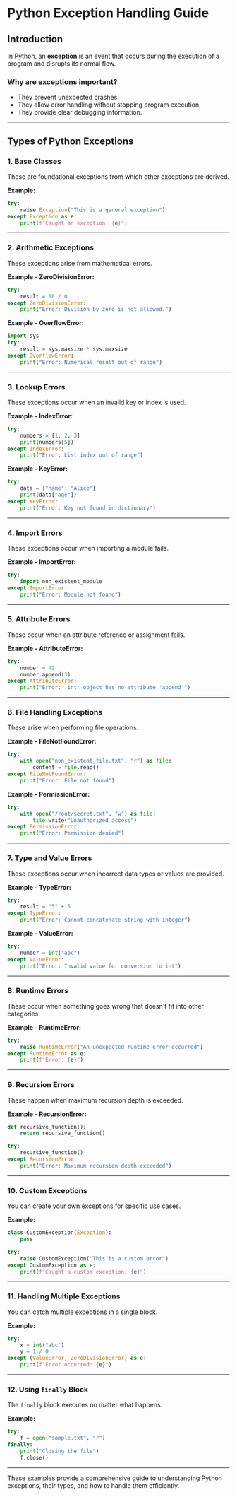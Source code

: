 
# Python Exception Handling Guide

## Introduction
In Python, an **exception** is an event that occurs during the execution of a program and disrupts its normal flow. 

### **Why are exceptions important?**
- They prevent unexpected crashes.
- They allow error handling without stopping program execution.
- They provide clear debugging information.

---

## **Types of Python Exceptions**

### 1. Base Classes
These are foundational exceptions from which other exceptions are derived.

**Example:**
```python
try:
    raise Exception("This is a general exception")
except Exception as e:
    print(f"Caught an exception: {e}")
```

---

### 2. Arithmetic Exceptions
These exceptions arise from mathematical errors.

**Example - ZeroDivisionError:**
```python
try:
    result = 10 / 0
except ZeroDivisionError:
    print("Error: Division by zero is not allowed.")
```

**Example - OverflowError:**
```python
import sys
try:
    result = sys.maxsize * sys.maxsize
except OverflowError:
    print("Error: Numerical result out of range")
```

---

### 3. Lookup Errors
These exceptions occur when an invalid key or index is used.

**Example - IndexError:**
```python
try:
    numbers = [1, 2, 3]
    print(numbers[5])
except IndexError:
    print("Error: List index out of range")
```

**Example - KeyError:**
```python
try:
    data = {"name": "Alice"}
    print(data["age"])
except KeyError:
    print("Error: Key not found in dictionary")
```

---

### 4. Import Errors
These exceptions occur when importing a module fails.

**Example - ImportError:**
```python
try:
    import non_existent_module
except ImportError:
    print("Error: Module not found")
```

---

### 5. Attribute Errors
These occur when an attribute reference or assignment fails.

**Example - AttributeError:**
```python
try:
    number = 42
    number.append(3)
except AttributeError:
    print("Error: 'int' object has no attribute 'append'")
```

---

### 6. File Handling Exceptions
These arise when performing file operations.

**Example - FileNotFoundError:**
```python
try:
    with open("non_existent_file.txt", "r") as file:
        content = file.read()
except FileNotFoundError:
    print("Error: File not found")
```

**Example - PermissionError:**
```python
try:
    with open("/root/secret.txt", "w") as file:
        file.write("Unauthorized access")
except PermissionError:
    print("Error: Permission denied")
```

---

### 7. Type and Value Errors
These exceptions occur when incorrect data types or values are provided.

**Example - TypeError:**
```python
try:
    result = "5" + 5
except TypeError:
    print("Error: Cannot concatenate string with integer")
```

**Example - ValueError:**
```python
try:
    number = int("abc")
except ValueError:
    print("Error: Invalid value for conversion to int")
```

---

### 8. Runtime Errors
These occur when something goes wrong that doesn't fit into other categories.

**Example - RuntimeError:**
```python
try:
    raise RuntimeError("An unexpected runtime error occurred")
except RuntimeError as e:
    print(f"Error: {e}")
```

---

### 9. Recursion Errors
These happen when maximum recursion depth is exceeded.

**Example - RecursionError:**
```python
def recursive_function():
    return recursive_function()

try:
    recursive_function()
except RecursionError:
    print("Error: Maximum recursion depth exceeded")
```

---

### 10. Custom Exceptions
You can create your own exceptions for specific use cases.

**Example:**
```python
class CustomException(Exception):
    pass

try:
    raise CustomException("This is a custom error")
except CustomException as e:
    print(f"Caught a custom exception: {e}")
```

---

### 11. Handling Multiple Exceptions
You can catch multiple exceptions in a single block.

**Example:**
```python
try:
    x = int("abc")
    y = 1 / 0
except (ValueError, ZeroDivisionError) as e:
    print(f"Error occurred: {e}")
```

---

### 12. Using `finally` Block
The `finally` block executes no matter what happens.

**Example:**
```python
try:
    f = open("sample.txt", "r")
finally:
    print("Closing the file")
    f.close()
```

---

These examples provide a comprehensive guide to understanding Python exceptions, their types, and how to handle them efficiently.
